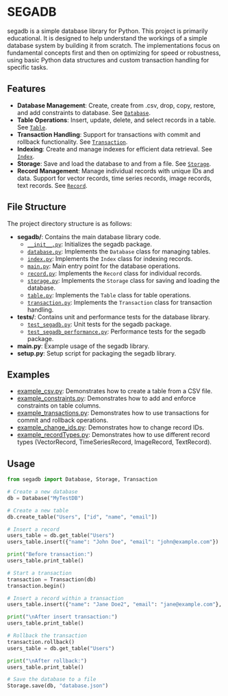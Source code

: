 # SEGADB

segadb is a simple database library for Python.
This project is primarily educational. It is designed to help understand the workings of a simple database system by building it from scratch. The implementations focus on fundamental concepts first and then on optimizing for speed or robustness, using basic Python data structures and custom transaction handling for specific tasks.

## Features
- **Database Management**: Create, create from .csv, drop, copy, restore, and add constraints to database. See [`Database`](segadb/database.py).
- **Table Operations**: Insert, update, delete, and select records in a table. See [`Table`](segadb/table.py).
- **Transaction Handling**: Support for transactions with commit and rollback functionality. See [`Transaction`](segadb/transaction.py).
- **Indexing**: Create and manage indexes for efficient data retrieval. See [`Index`](segadb/index.py).
- **Storage**: Save and load the database to and from a file. See [`Storage`](segadb/storage.py).
- **Record Management**: Manage individual records with unique IDs and data. Support for vector records, time series records, image records, text records. See [`Record`](segadb/record.py).

## File Structure
The project directory structure is as follows:

- **segadb/**: Contains the main database library code.
  - [`__init__.py`](segadb/__init__.py): Initializes the segadb package.
  - [`database.py`](segadb/database.py): Implements the `Database` class for managing tables.
  - [`index.py`](segadb/index.py): Implements the `Index` class for indexing records.
  - [`main.py`](segadb/main.py): Main entry point for the database operations.
  - [`record.py`](segadb/record.py): Implements the `Record` class for individual records.
  - [`storage.py`](segadb/storage.py): Implements the `Storage` class for saving and loading the database.
  - [`table.py`](segadb/table.py): Implements the `Table` class for table operations.
  - [`transaction.py`](segadb/transaction.py): Implements the `Transaction` class for transaction handling.
- **tests/**: Contains unit and performance tests for the database library.
  - [`test_segadb.py`](tests/test_segadb.py): Unit tests for the segadb package.
  - [`test_segadb_performance.py`](tests/test_segadb_performance.py): Performance tests for the segadb package.
- **main.py**: Example usage of the segadb library.
- **setup.py**: Setup script for packaging the segadb library.

## Examples
- [example_csv.py](example_csv.py): Demonstrates how to create a table from a CSV file.
- [example_constraints.py](example_constraints.py): Demonstrates how to add and enforce constraints on table columns.
- [example_transactions.py](example_transactions.py): Demonstrates how to use transactions for commit and rollback operations.
- [example_change_ids.py](example_change_ids.py): Demonstrates how to change record IDs.
- [example_recordTypes.py](example_recordTypes.py): Demonstrates how to use different record types (VectorRecord, TimeSeriesRecord, ImageRecord, TextRecord).

## Usage
```python
from segadb import Database, Storage, Transaction 

# Create a new database
db = Database("MyTestDB")

# Create a new table
db.create_table("Users", ["id", "name", "email"])

# Insert a record
users_table = db.get_table("Users")
users_table.insert({"name": "John Doe", "email": "john@example.com"})

print("Before transaction:")
users_table.print_table()

# Start a transaction
transaction = Transaction(db)
transaction.begin()

# Insert a record within a transaction
users_table.insert({"name": "Jane Doe2", "email": "jane@example.com"}, transaction)

print("\nAfter insert transaction:")
users_table.print_table()

# Rollback the transaction
transaction.rollback()
users_table = db.get_table("Users")

print("\nAfter rollback:")
users_table.print_table()

# Save the database to a file
Storage.save(db, "database.json")
```